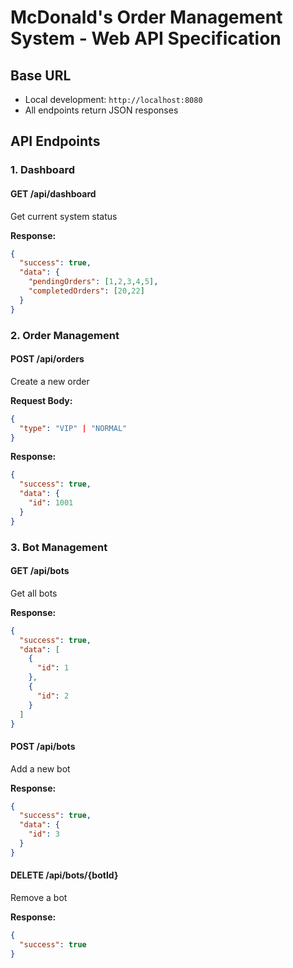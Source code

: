 # McDonald's Order Management System - Web API Specification

## Base URL
- Local development: `http://localhost:8080`
- All endpoints return JSON responses

## API Endpoints

### 1. Dashboard

#### GET /api/dashboard
Get current system status

**Response:**
```json
{
  "success": true,
  "data": {
    "pendingOrders": [1,2,3,4,5],
    "completedOrders": [20,22]
  }
}
```

### 2. Order Management

#### POST /api/orders
Create a new order

**Request Body:**
```json
{
  "type": "VIP" | "NORMAL"
}
```

**Response:**
```json
{
  "success": true,
  "data": {
    "id": 1001
  }
}
```

### 3. Bot Management

#### GET /api/bots
Get all bots

**Response:**
```json
{
  "success": true,
  "data": [
    {
      "id": 1
    },
    {
      "id": 2
    }
  ]
}
```

#### POST /api/bots
Add a new bot

**Response:**
```json
{
  "success": true,
  "data": {
    "id": 3
  }
}
```

#### DELETE /api/bots/{botId}
Remove a bot

**Response:**
```json
{
  "success": true
}
```
